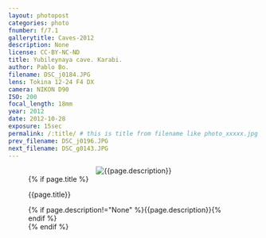 ```yaml
---
layout: photopost
categories: photo
fnumber: f/7.1
gallerytitle: Caves-2012
description: None
license: CC-BY-NC-ND
title: Yubileynaya cave. Karabi.
author: Pablo Bo.
filename: DSC_j0184.JPG
lens: Tokina 12-24 F4 DX
camera: NIKON D90
ISO: 200
focal_length: 18mm
year: 2012
date: 2012-10-28
exposure: 15sec
permalink: /:title/ # this is title from filename like photo_xxxxx.jpg
prev_filename: DSC_j0196.JPG
next_filename: DSC_g0143.JPG
---
```


<figure style="">
<div id="photo" style="text-align: center;">
<img class="" src="{{ site.url }}/images/gallery/{{page.year}}/{{page.gallerytitle}}/{{page.filename}}" alt="{{page.description}}">
</div>
{% if page.title %}
<figcaption><p>{{page.title}}</p>{% if page.description!="None" %}{{page.description}}{% endif %}</figcaption>
{% endif %}
</figure>
